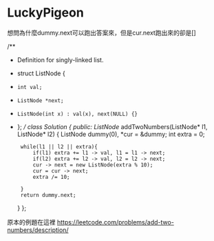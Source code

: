 # LuckyPigeon
想問為什麼dummy.next可以跑出答案來，但是cur.next跑出來的卻是[]

/**
 * Definition for singly-linked list.
 * struct ListNode {
 *     int val;
 *     ListNode *next;
 *     ListNode(int x) : val(x), next(NULL) {}
 * };
 */
class Solution {
public:
    ListNode* addTwoNumbers(ListNode* l1, ListNode* l2) {
        ListNode dummy(0), *cur = &dummy;
        int extra = 0;
        
        while(l1 || l2 || extra){
            if(l1) extra += l1 -> val, l1 = l1 -> next;
            if(l2) extra += l2 -> val, l2 = l2 -> next;
            cur -> next = new ListNode(extra % 10);
            cur = cur -> next;
            extra /= 10;
            
        }
        return dummy.next;
    }
};

原本的例題在這裡 https://leetcode.com/problems/add-two-numbers/description/ 
